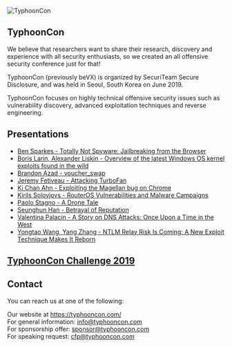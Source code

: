 ![TyphoonCon](https://typhooncon.com/wp-content/uploads/2018/12/typhooncon-logo-blue-200x50.png)

## TyphoonCon

We believe that researchers want to share their research, discovery and experience with all security enthusiasts, so we created an all offensive security conference just for that!

TyphoonCon (previously beVX) is organized by SecuriTeam Secure Disclosure, and was held in Seoul, South Korea on June 2019.

TyphoonCon focuses on highly technical offensive security issues such as vulnerability discovery, advanced exploitation techniques and reverse engineering.

## Presentations

- [Ben Sparkes - Totally Not Spyware: Jailbreaking from the Browser](https://github.com/ssd-secure-disclosure/typhooncon2019/raw/master/Ben%20Sparkes%20-%20Totally%20Not%20Spyware_%20Jailbreaking%20from%20the%20Browser.pdf)
- [Boris Larin, Alexander Liskin - Overview of the latest Windows OS kernel exploits found in the wild](https://github.com/ssd-secure-disclosure/typhooncon2019/raw/master/Boris%20Larin%20_%20Alexander%20Liskin%20-%20Overview%20of%20the%20latest%20Windows%20OS%20kernel%20exploits%20found%20in%20the%20wild_TyphoonCon.pdf)
- [Brandon Azad - voucher_swap](https://github.com/ssd-secure-disclosure/typhooncon2019/raw/master/Brandon%20Azad%20-%20voucher_swap.pdf)
- [Jeremy Fetiveau - Attacking TurboFan](https://github.com/ssd-secure-disclosure/typhooncon2019/raw/master/Jeremy%20Fetiveau%20-%20Attacking%20TurboFan.pdf)
- [Ki Chan Ahn - Exploiting the Magellan bug on Chrome](https://github.com/ssd-secure-disclosure/typhooncon2019/raw/master/Ki%20Chan%20Ahn%20-%20Exploiting%20the%20Magellan%20bug%20on%20Chrome%20(Updated)%20without%20speaker%20notes.pptx)
- [Kirils Solovjovs - RouterOS Vulnerabilities and Malware Campaigns](https://github.com/ssd-secure-disclosure/typhooncon2019/raw/master/Kirils%20Solovjovs%20-%20RouterOS%20vulnerabilities%20and%20malware%20campaigns.pdf)
- [Paolo Stagno - A Drone Tale](https://github.com/ssd-secure-disclosure/typhooncon2019/raw/master/Paolo%20Stagno%20-%20A%20Drone%20Tale.pdf)
- [Seunghun Han - Betrayal of Reputation](https://github.com/ssd-secure-disclosure/typhooncon2019/raw/master/Seunghun%20Han%20-%20Betrayal%20of%20Reputation.pdf)
- [Valentina Palacin - A Story on DNS Attacks: Once Upon a Time in the West](https://github.com/ssd-secure-disclosure/typhooncon2019/raw/master/Valentina%20Palacin%20-%20DNSAttacks-OnceUponATimeInTheWest.pptx)
- [Yongtao Wang, Yang Zhang - NTLM Relay Risk Is Coming: A New Exploit Technique Makes It Reborn](https://github.com/ssd-secure-disclosure/typhooncon2019/raw/master/Yongtao%20Wang%20%26%20Yang%20Zhang%20-%20NTLM%20Relay%20Risk%20Is%20Coming_%20A%20New%20Exploit%20Technique%20Makes%20It%20Reborn.pdf)

## [TyphoonCon Challenge 2019](TyphoonCon%20Challenge%202019)

## Contact

You can reach us at one of the following:

Our website at https://typhooncon.com/  
For general information: info@typhooncon.com  
For sponsorship offer: sponsor@typhooncon.com  
For speaking request: cfp@typhooncon.com
